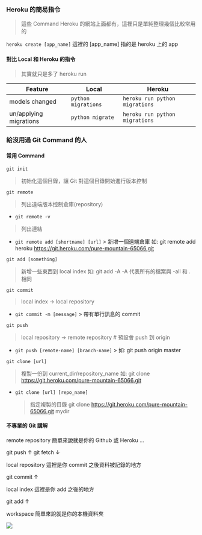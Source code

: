 ### Heroku 的簡易指令

> 這些 Command Heroku 的網站上面都有，這裡只是單純整理幾個比較常用的

`heroku create [app_name]` 這裡的 \[app_name\] 指的是 heroku 上的 app


#### 對比 Local 和 Heroku 的指令

> 其實就只是多了 heroku run

| Feature | Local | Heroku |
|---|---|---|
| models changed | `python migrations` | `heroku run python migrations` | 
| un/applying migrations | `python migrate` | `heroku run python migrations` | 

### 給沒用過 Git Command 的人

#### **常用** Command

`git init`
> 初始化這個目錄，讓 Git 對這個目錄開始進行版本控制

`git remote`
> 列出遠端版本控制倉庫(repository)

*	 `git remote -v`
	
> 列出連結

*	 `git remote add [shortname] [url]`
	> 新增一個遠端倉庫 如: git remote add heroku https://git.heroku.com/pure-mountain-65066.git

`git add [something]`
> 新增一些東西到 local index 如: git add -A
> -A 代表所有的檔案與 -all 和 . 相同

`git commit`
> local index -> local repository

*	 `git commit -m [message]`
	> 帶有單行訊息的 commit

`git push`
> local repository -> remote repository # 預設會 push 到 origin

*	 `git push [remote-name] [branch-name]`
	> 如: git push origin master

`git clone [url]`
> 複製一份到 current_dir/repository_name 如: git clone https://git.heroku.com/pure-mountain-65066.git

*	`git clone [url] [repo_name]`
	> 指定複製的目錄 git clone https://git.heroku.com/pure-mountain-65066.git mydir

#### 不專業的 Git 講解

remote repository 簡單來說就是你的 Github 或 Heroku ...

git push ↑ git fetch ↓

local repository 這裡是你 commit 之後資料被記錄的地方

git commit ↑ 

local index 這裡是你 add 之後的地方

git add ↑

workspace 簡單來說就是你的本機資料夾

![](https://i.stack.imgur.com/m4L6s.jpg)